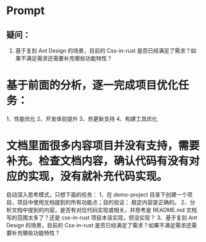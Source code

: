 
# Prompt

## 疑问：
1. 基于复刻 Ant Design 的场景，目前的 Css-in-rust 是否已经满足了需求？如果不满足需求还需要补充哪些功能特性？



# 基于前面的分析，逐一完成项目优化任务：
1、性能优化
2、开发体验提升
3、热更新支持
4、构建工具优化

# 文档里面很多内容项目并没有支持，需要补充。检查文档内容，确认代码有没有对应的实现，没有就补充代码实现。


启动深入思考模式，只想下面的任务：
1、在 demo-project 目录下创建一个项目，项目中使用文档提到的所有功能点；目的验证： 稳定内容是正确的。
2、分析文档中提到的内容，是否有对应代码实现或相关。并思考是 README.md 文档写的范围太多了？还是 css-in-rust 项目本该实现，但没实现？
3、基于复刻 Ant Design 的场景，目前的 Css-in-rust 是否已经满足了需求？如果不满足需求还需要补充哪些功能特性？
